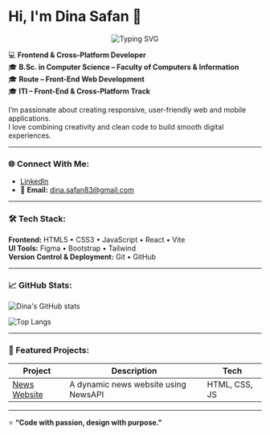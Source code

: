 # Hi, I'm Dina Safan 👋

<p align="center">
  <img src="https://readme-typing-svg.herokuapp.com?size=24&color=6AA6F8&center=true&vCenter=true&width=600&lines=B.Sc.+Computer+Science+🎓;Frontend+Developer+💻;Cross-Platform+Developer+📱;Always+learning+new+things+🚀" alt="Typing SVG">
</p>

💻 **Frontend & Cross-Platform Developer**  
🎓 **B.Sc. in Computer Science – Faculty of Computers & Information**  
🎓 **Route – Front-End Web Development**  
🎓 **ITI – Front-End & Cross-Platform Track**

I’m passionate about creating responsive, user-friendly web and mobile applications.  
I love combining creativity and clean code to build smooth digital experiences.

---

### 🌐 Connect With Me:
- [LinkedIn](https://www.linkedin.com/in/dina-safan-119994209?utm_source=share&utm_campaign=share_via&utm_content=profile&utm_medium=android_app)  
- 📧 **Email:** dina.safan83@gmail.com 

---

### 🛠️ Tech Stack:
**Frontend:** HTML5 • CSS3 • JavaScript • React • Vite   
**UI Tools:** Figma • Bootstrap • Tailwind  
**Version Control & Deployment:** Git • GitHub 

---

### 📈 GitHub Stats:
![Dina's GitHub stats](https://github-readme-stats.vercel.app/api?username=Dina-Safan&show_icons=true&theme=tokyonight)

![Top Langs](https://github-readme-stats.vercel.app/api/top-langs/?username=Dina-Safan&layout=compact&theme=tokyonight)

---

### 🚀 Featured Projects:
| Project | Description | Tech |
|----------|--------------|------|
| [News Website](https://github.com/Dina-Safan/NewsWebSite) | A dynamic news website using NewsAPI | HTML, CSS, JS |

---

⭐ **“Code with passion, design with purpose.”**

